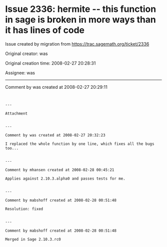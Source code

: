 # Issue 2336: hermite -- this function in sage is broken in more ways than it has lines of code

Issue created by migration from https://trac.sagemath.org/ticket/2336

Original creator: was

Original creation time: 2008-02-27 20:28:31

Assignee: was




---

Comment by was created at 2008-02-27 20:29:11


```


---

Attachment


---

Comment by was created at 2008-02-27 20:32:23

I replaced the whole function by one line, which fixes all the bugs too...


---

Comment by mhansen created at 2008-02-28 00:45:21

Applies against 2.10.3.alpha0 and passes tests for me.


---

Comment by mabshoff created at 2008-02-28 00:51:48

Resolution: fixed


---

Comment by mabshoff created at 2008-02-28 00:51:48

Merged in Sage 2.10.3.rc0
